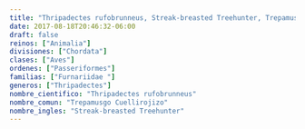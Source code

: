 ```yaml
---
title: "Thripadectes rufobrunneus, Streak-breasted Treehunter, Trepamusgo Cuellirojizo"
date: 2017-08-18T20:46:32-06:00
draft: false
reinos: ["Animalia"]
divisiones: ["Chordata"]
clases: ["Aves"]
ordenes: ["Passeriformes"]
familias: ["Furnariidae "]
generos: ["Thripadectes"]
nombre_cientifico: "Thripadectes rufobrunneus"
nombre_comun: "Trepamusgo Cuellirojizo"
nombre_ingles: "Streak-breasted Treehunter"
---
```

